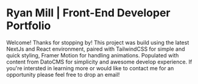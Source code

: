# Ryan Mill | Front-End Developer Portfolio

Welcome! Thanks for stopping by! This project was build using the latest NextJs and React environment, paired with TailwindCSS for simple and quick styling, Framer Motion for handling animations. Populated with content from DatoCMS for simplicity and awesome develop experience. If you're intersted in learning more or would like to contact me for an opportunity please feel free to drop an email!
